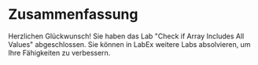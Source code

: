 # Zusammenfassung

Herzlichen Glückwunsch! Sie haben das Lab "Check if Array Includes All Values" abgeschlossen. Sie können in LabEx weitere Labs absolvieren, um Ihre Fähigkeiten zu verbessern.
